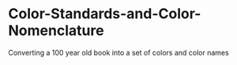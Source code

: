 # Color-Standards-and-Color-Nomenclature
Converting a 100 year old book into a set of colors and color names
